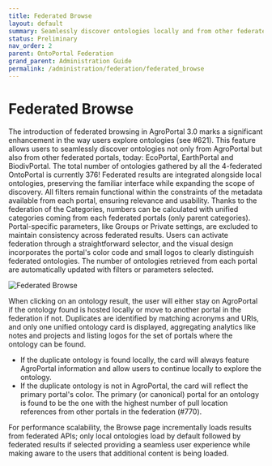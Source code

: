 ```yaml
---
title: Federated Browse
layout: default
summary: Seamlessly discover ontologies locally and from other federated portals
status: Preliminary
nav_order: 2
parent: OntoPortal Federation
grand_parent: Administration Guide
permalink: /administration/federation/federated_browse
---
```


# Federated Browse
The introduction of federated browsing in AgroPortal 3.0 marks a significant enhancement in the way users explore ontologies (see #621). This feature allows users to seamlessly discover ontologies not only from AgroPortal but also from other federated portals, today: EcoPortal, EarthPortal and BiodivPortal. The total number of ontologies gathered by all the 4-federated OntoPortal is currently 376! Federated results are integrated alongside local ontologies, preserving the familiar interface while expanding the scope of discovery. All filters remain functional within the constraints of the metadata available from each portal, ensuring relevance and usability. Thanks to the federation of the Categories, numbers can be calculated with unified categories coming from each federated portals (only parent categories).
Portal-specific parameters, like Groups or Private settings, are excluded to maintain consistency across federated results.
Users can activate federation through a straightforward selector, and the visual design incorporates the portal's color code and small logos to clearly distinguish federated ontologies. The number of ontologies retrieved from each portal are automatically updated with filters or parameters selected.

![Federated Browse]({{site.figures_link}}/OntoPortal/federation/browse-federation.png)


When clicking on an ontology result, the user will either stay on AgroPortal if the ontology found is hosted locally or move to another portal in the federation if not. Duplicates are identified by matching acronyms and URIs, and only one unified ontology card is displayed, aggregating analytics like notes and projects and listing logos for the set of portals where the ontology can be found.
* If the duplicate ontology is found locally, the card will always feature AgroPortal information and allow users to continue locally to explore the ontology.
* If the duplicate ontology is not in AgroPortal, the card will reflect the primary portal's color. The primary (or canonical) portal for an ontology is found to be the one with the highest number of pull location references from other portals in the federation (#770).

For performance scalability, the Browse page incrementally loads results from federated APIs; only local ontologies load by default followed by federated results if selected providing a seamless user experience while making aware to the users that additional content is being loaded.
